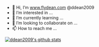 - 👋 Hi, I’m www.flydean.com @ddean2009
- 👀 I’m interested in ...
- 🌱 I’m currently learning ...
- 💞️ I’m looking to collaborate on ...
- 📫 How to reach me ...

<!---
ddean2009/ddean2009 is a ✨ special ✨ repository because its `README.md` (this file) appears on your GitHub profile.
You can click the Preview link to take a look at your changes.
--->

[![ddean2009's github stats](https://github-readme-stats.vercel.app/api?username=ddean2009)](https://github.com/ddean2009/github-readme-stats)
